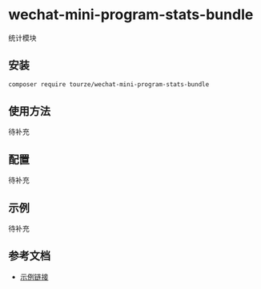 # wechat-mini-program-stats-bundle

统计模块

## 安装

```bash
composer require tourze/wechat-mini-program-stats-bundle
```

## 使用方法

待补充

## 配置

待补充

## 示例

待补充

## 参考文档

- [示例链接](https://example.com)
